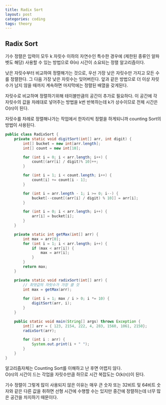 ```yaml
---
title: Radix Sort
layout: post
categories: coding
tags: theory
---
```


## Radix Sort
기수 정렬은 입력이 모두 k 자릿수 이하의 자연수인 특수한 경우에 (제한된 종류인 알파벳도 해당) 사용할 수 있는 방법으로 Θ(n) 시간이 소요되는 정렬 알고리즘이다.    

낮은 자릿수부터 비교하여 정렬해가는 것으로, 우선 가장 낮은 자릿수만 가지고 모든 수를 정렬한다. 그 다음 가장 낮은 자릿수는 잊어버린다. 앞과 같은 방법으로 더 이상 자릿수가 남지 않을 때까지 계속하면 마지막에는 정렬된 배열을 갖게된다.    


자릿수로 비교하며 정렬하기위해 테이블만큼의 공간이 추가로 필요하다. 이 공간에 각 자릿수의 값을 차례대로 넣어주는 방법을 k번 반복하는데 k가 상수이므로 전체 시간은 O(n)이 된다.     

자릿수를 차례로 정렬해나가는 작업에서 한자리씩 정렬을 하게되니까 counting Sort의 방법이 사용된다.    

```java
public class RadixSort {
    private static void digitSort(int[] arr, int digit) {
        int[] bucket = new int[arr.length];
        int[] count = new int[10];

        for (int i = 0; i < arr.length; i++) {
            count[(arr[i] / digit)% 10]++; 
        }

        for (int i = 1; i < count.length; i++) {
            count[i] += count[i - 1];
        }

        for (int i = arr.length - 1; i >= 0; i--) {
            bucket[--count[(arr[i] / digit) % 10]] = arr[i];
        }

        for (int i = 0; i < arr.length; i++) {
            arr[i] = bucket[i];
        }
    }

    private static int getMax(int[] arr) {
        int max = arr[0];
        for (int i = 1; i < arr.length; i++) {
            if (max < arr[i]) {
                max = arr[i];
            }
        }
        return max;
    }

    private static void radixSort(int[] arr) {
        // 최댓값의 자릿수가 가장 클 것
        int max = getMax(arr);
        
        for (int i = 1; max / i > 0; i *= 10) {
            digitSort(arr, i);
        }
    }

    public static void main(String[] args) throws Exception {
        int[] arr = { 123, 2154, 222, 4, 283, 1560, 1061, 2150};
        radixSort(arr);

        for (int i : arr) {
            System.out.print(i + " ");
        }
    }
}
```

알고리즘자체는 Counting Sort를 이해하고 난 후면 어렵지 않다.    
O(n)의 시간이 드는 각업을 자릿수만큼 하므로 시간 복잡도는 O(k(n))이 된다. 

기수 정렬이 그렇게 많이 사용되지 않은 이유는 매우 큰 숫자 또는 32비트 및 64비트 숫자와 같은 다른 값을 취하면 선형 시간에 수행할 수는 있지만 중간에 정렬하는데 너무 많은 공간을 차지하기 때문이다.    


